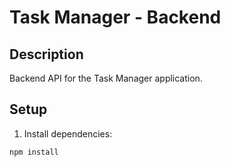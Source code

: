 # Task Manager - Backend

## Description
Backend API for the Task Manager application.

## Setup

1. Install dependencies:
```bash
npm install